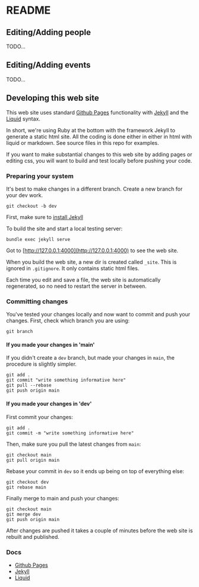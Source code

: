 # README

## Editing/Adding people

TODO...

## Editing/Adding events

TODO...

## Developing this web site

This web site uses standard [Github Pages](https://docs.github.com/en/pages) functionality with [Jekyll](https://jekyllrb.com/)
and the [Liquid](https://shopify.github.io/liquid/) syntax.

In short, we're using Ruby at the bottom with the framework Jekyll to generate a static html site. All the coding is done either in either in html with liquid or markdown. See source files in this repo for examples.

If you want to make substantial changes to this web site by adding pages or
editing css, you will want to build and test locally before pushing your code.

### Preparing your system

It's best to make changes in a different branch. Create a new branch for your dev work.

```(bash)
git checkout -b dev
```

First, make sure to [install Jekyll](https://jekyllrb.com/docs/installation/)

To build the site and start a local testing server:
```(bash)
bundle exec jekyll serve
```

Got to [http://127.0.0.1:4000](http://127.0.0.1:4000) to see the web site.

When you build the web site, a new dir is created called `_site`. This is ignored in `.gitignore`.
It only contains static html files.

Each time you edit and save a file, the web site is automatically regenerated, so no need to restart the server in between.

### Committing changes

You've tested your changes locally and now want to commit and push your changes. First, check which branch you are using:

```(bash)
git branch
```

#### If you made your changes in 'main'

If you didn't create a `dev` branch, but made your changes in `main`, the procedure is slightly simpler.
```(bash)
git add .
git commit "write something informative here"
git pull --rebase
git push origin main
```

#### If you made your changes in 'dev'

First commit your changes:

```(bash)
git add .
git commit -m "write something informative here"
```

Then, make sure you pull the latest changes from `main`:
```(bash)
git checkout main
git pull origin main
```

Rebase your commit in `dev` so it ends up being on top of everything else:
```(bash)
git checkout dev
git rebase main
```

Finally merge to main and push your changes:
```(bash)
git checkout main
git merge dev
git push origin main
```

After changes are pushed it takes a couple of minutes before the web site is rebuilt and published.

### Docs

* [Github Pages](https://docs.github.com/en/pages)
* [Jekyll](https://jekyllrb.com/docs/installation/)
* [Liquid](https://shopify.github.io/liquid/)
